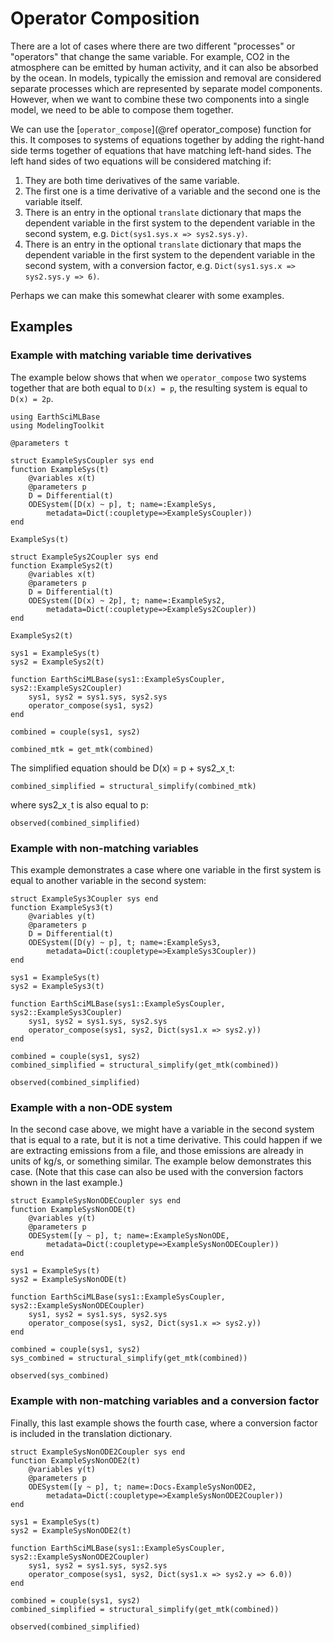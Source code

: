 # Operator Composition

There are a lot of cases where there are two different "processes" or "operators" that change the same variable. 
For example, CO2 in the atmosphere can be emitted by human activity, and it can also be absorbed by the ocean.
In models, typically the emission and removal are considered separate processes which are represented by separate
model components.
However, when we want to combine these two components into a single model, we need to be able to compose them together.

We can use the [`operator_compose`](@ref operator_compose) function for this. It composes to systems of equations together by adding the right-hand side terms together of equations that have matching left-hand sides.
The left hand sides of two equations will be considered matching if:

1. They are both time derivatives of the same variable.
2. The first one is a time derivative of a variable and the second one is the variable itself.
3. There is an entry in the optional `translate` dictionary that maps the dependent variable in the first system to the dependent variable in the second system, e.g. `Dict(sys1.sys.x => sys2.sys.y)`.
4. There is an entry in the optional `translate` dictionary that maps the dependent variable in the first system to the dependent variable in the second system, with a conversion factor, e.g. `Dict(sys1.sys.x => sys2.sys.y => 6)`.

Perhaps we can make this somewhat clearer with some examples.

## Examples

### Example with matching variable time derivatives

The example below shows that when we `operator_compose` two systems together that are both equal to `D(x) = p`, the resulting system is equal to `D(x) = 2p`.

```@example operator_compose
using EarthSciMLBase
using ModelingToolkit

@parameters t

struct ExampleSysCoupler sys end
function ExampleSys(t)
    @variables x(t)
    @parameters p
    D = Differential(t)
    ODESystem([D(x) ~ p], t; name=:ExampleSys,
        metadata=Dict(:coupletype=>ExampleSysCoupler))
end

ExampleSys(t)
```

```@example operator_compose
struct ExampleSys2Coupler sys end
function ExampleSys2(t)
    @variables x(t)
    @parameters p
    D = Differential(t)
    ODESystem([D(x) ~ 2p], t; name=:ExampleSys2,
        metadata=Dict(:coupletype=>ExampleSys2Coupler))
end

ExampleSys2(t)
```

```@example operator_compose
sys1 = ExampleSys(t)
sys2 = ExampleSys2(t)

function EarthSciMLBase(sys1::ExampleSysCoupler, sys2::ExampleSys2Coupler)
    sys1, sys2 = sys1.sys, sys2.sys
    operator_compose(sys1, sys2)
end

combined = couple(sys1, sys2)

combined_mtk = get_mtk(combined)
```

The simplified equation should be D(x) = p + sys2_xˍt:
```@example operator_compose
combined_simplified = structural_simplify(combined_mtk)
```

 where sys2_xˍt is also equal to p:
```@example operator_compose
observed(combined_simplified)
```

### Example with non-matching variables

This example demonstrates a case where one variable in the first system is equal to another variable in the second system:


```@example operator_compose
struct ExampleSys3Coupler sys end
function ExampleSys3(t)
    @variables y(t)
    @parameters p
    D = Differential(t)
    ODESystem([D(y) ~ p], t; name=:ExampleSys3,
        metadata=Dict(:coupletype=>ExampleSys3Coupler))
end

sys1 = ExampleSys(t)
sys2 = ExampleSys3(t)

function EarthSciMLBase(sys1::ExampleSysCoupler, sys2::ExampleSys3Coupler)
    sys1, sys2 = sys1.sys, sys2.sys
    operator_compose(sys1, sys2, Dict(sys1.x => sys2.y))
end

combined = couple(sys1, sys2)
combined_simplified = structural_simplify(get_mtk(combined))
```

```@example operator_compose
observed(combined_simplified)
```

### Example with a non-ODE system

In the second case above, we might have a variable in the second system that is equal to a rate, but it is not a time derivative.
This could happen if we are extracting emissions from a file, and those emissions are already in units of kg/s, or something similar. The example below demonstrates this case. 
(Note that this case can also be used with the conversion factors shown in the last example.)

```@example operator_compose
struct ExampleSysNonODECoupler sys end
function ExampleSysNonODE(t)
    @variables y(t)
    @parameters p
    ODESystem([y ~ p], t; name=:ExampleSysNonODE,
        metadata=Dict(:coupletype=>ExampleSysNonODECoupler))
end

sys1 = ExampleSys(t)
sys2 = ExampleSysNonODE(t)

function EarthSciMLBase(sys1::ExampleSysCoupler, sys2::ExampleSysNonODECoupler)
    sys1, sys2 = sys1.sys, sys2.sys
    operator_compose(sys1, sys2, Dict(sys1.x => sys2.y))
end

combined = couple(sys1, sys2)
sys_combined = structural_simplify(get_mtk(combined))
```

```@example operator_compose
observed(sys_combined)
```

### Example with non-matching variables and a conversion factor

Finally, this last example shows the fourth case, where a conversion factor is included in the translation dictionary.

```@example operator_compose
struct ExampleSysNonODE2Coupler sys end
function ExampleSysNonODE2(t)
    @variables y(t)
    @parameters p
    ODESystem([y ~ p], t; name=:Docs₊ExampleSysNonODE2,
        metadata=Dict(:coupletype=>ExampleSysNonODE2Coupler))
end

sys1 = ExampleSys(t)
sys2 = ExampleSysNonODE2(t)

function EarthSciMLBase(sys1::ExampleSysCoupler, sys2::ExampleSysNonODE2Coupler)
    sys1, sys2 = sys1.sys, sys2.sys
    operator_compose(sys1, sys2, Dict(sys1.x => sys2.y => 6.0))
end

combined = couple(sys1, sys2)
combined_simplified = structural_simplify(get_mtk(combined))
```

```@example operator_compose
observed(combined_simplified)
```
